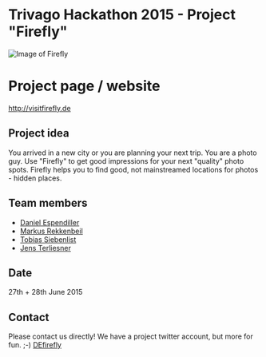 # Trivago Hackathon 2015 - Project "Firefly"
![Image of Firefly](https://github.com/TrivagoHackathonFirefly/project/blob/master/images/firefly_180.png)

# Project page / website
http://visitfirefly.de

## Project idea
You arrived in a new city or you are planning your next trip. You are a photo guy.
Use "Firefly" to get good impressions for your next "quality" photo spots.
Firefly helps you to find good, not mainstreamed locations for photos - hidden places.

## Team members
* [Daniel Espendiller](https://github.com/Haehnchen)
* [Markus Rekkenbeil](https://github.com/bionix)
* [Tobias Siebenlist](https://github.com/t7l)
* [Jens Terliesner](https://github.com/terliesner)

## Date
27th + 28th June 2015

## Contact
Please contact us directly!
We have a project twitter account, but more for fun. ;-)
[DEfirefly](https://twitter.com/DEfirefly)
